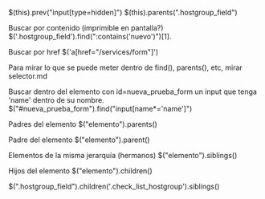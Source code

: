 $(this).prev("input[type=hidden]")
$(this).parents(".hostgroup_field")

Buscar por contenido (imprimible en pantalla?)
$('.hostgroup_field').find(":contains('nuevo')")[1].

Buscar por href
$('a[href="/services/form"]')


Para mirar lo que se puede meter dentro de find(), parents(), etc, mirar selector.md


Buscar dentro del elemento con id=nueva_prueba_form un input que tenga 'name' dentro de su nombre.
$("#nueva_prueba_form").find("input[name*='name']")

Padres del elemento
$("elemento").parents()

Padre del elemento
$("elemento").parent()

Elementos de la misma jerarquía (hermanos)
$("elemento").siblings()

Hijos del elemento
$("elemento").children()

$(".hostgroup_field").children('.check_list_hostgroup').siblings()
